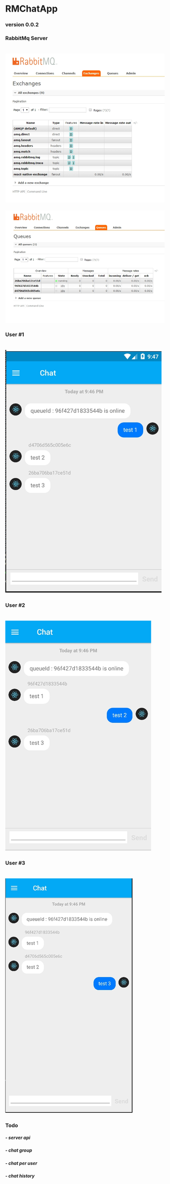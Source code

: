 # RMChatApp

### version 0.0.2

### RabbitMq Server
# ![image](screenshots/rabbitmq-server-1.jpg)
![image](screenshots/rabbitmq-server-2.jpg)

### User #1
# ![image](screenshots/chat-1.jpg)

### User #2
# ![image](screenshots/chat-2.jpg)

### User #3
# ![image](screenshots/chat-3.jpg)


### Todo
  ##### - server api
  ##### - chat group
  ##### - chat per user
  ##### - chat history
